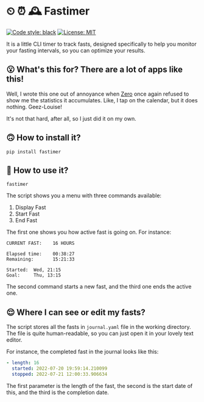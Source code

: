 # ⏲ ⏰ 🕰️ Fastimer

[![Code style: black](https://img.shields.io/badge/code%20style-black-000000.svg)](https://github.com/psf/black) [![License: MIT](https://img.shields.io/badge/License-MIT-yellow.svg)](https://opensource.org/licenses/MIT)

It is a little CLI timer to track fasts, designed specifically to help you monitor your fasting intervals, so you can optimize your results.  

 ## 😮 What's this for? There are a lot of apps like this!

Well, I wrote this one out of annoyance when [Zero](https://www.zerolongevity.com/) once again refused to show me the statistics it accumulates. Like, I tap on the calendar, but it does nothing. Geez-Louise!

It's not that hard, after all, so I just did it on my own.

## 🙃 How to install it?

`pip install fastimer`

## 🙂 How to use it?

```commandline
fastimer
```

The script shows you a menu with three commands available: 

1. Display Fast
2. Start Fast
3. End Fast

The first one shows you how active fast is going on. For instance:

```
CURRENT FAST:    16 HOURS

Elapsed time:    00:38:27
Remaining:       15:21:33
        
Started:  Wed, 21:15
Goal:     Thu, 13:15
```

The second command starts a new fast, and the third one ends the active one.

## 😌 Where I can see or edit my fasts?

The script stores all the fasts in `journal.yaml` file in the working directory. The file is quite human-readable, so you can just open it in your lovely text editor.

For instance, the completed fast in the journal looks like this:

```yaml
- length: 16
  started: 2022-07-20 19:59:14.210099
  stopped: 2022-07-21 12:00:33.906634
```

The first parameter is the length of the fast, the second is the start date of this, and the third is the completion date.